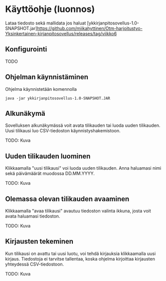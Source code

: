 # Käyttöohje (luonnos)

Lataa tiedosto sekä mallidata jos haluat [ykkirjanpitosovellus-1.0-SNAPSHOT.jar]https://github.com/miikahyttinen/Otm-harjoitustyo-Yksinkertainen-kirjanpitosovellus/releases/tag/viikko6

## Konfigurointi

TODO

## Ohjelman käynnistäminen

Ohjelma käynnistetään komennolla 

```
java -jar ykkirjanpitosovellus-1.0-SNAPSHOT.JAR
```

## Alkunäkymä

Sovelluksen alkunäkymässä voit avata tilikauden tai luoda uuden tilikauden. Uusi tilikausi luo CSV-tiedoston käynnistyshakemistoon.

TODO: Kuva

## Uuden tilikauden luominen

Klikkaamalla "uusi tilikausi" voi luoda uuden tilikauden. Anna haluamasi nimi sekä päivämäärät muodossa DD.MM.YYYY.

TODO: Kuva

## Olemassa olevan tilikauden avaaminen

Klikkaamalla "avaa tilikausi" avautuu tiedoston valinta ikkuna, josta voit avata haluamasi tiedoston.

TODO: Kuva

## Kirjausten tekeminen

Kun tilikausi on avattu tai uusi luotu, voi tehdä kirjauksia klikkaamalla uusi kirjaus. Tiedostoja
ei tarvitse tallentaa, koska ohjelma kirjoittaa kirjausten yhteydessä CSV-tiedostoon.

TODO: Kuva


